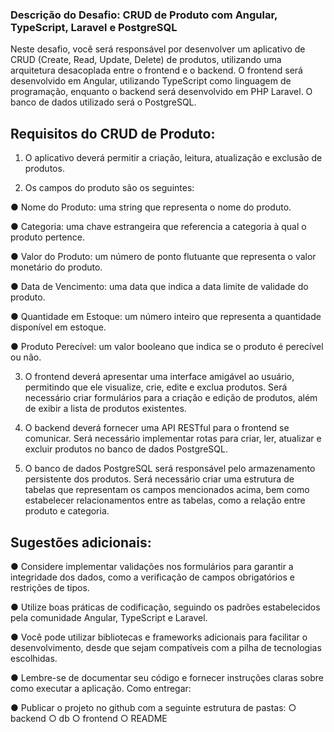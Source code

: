 ### Descrição do Desafio: CRUD de Produto com Angular, TypeScript, Laravel e PostgreSQL


Neste desafio, você será responsável por desenvolver um aplicativo de CRUD (Create,
Read, Update, Delete) de produtos, utilizando uma arquitetura desacoplada entre o
frontend e o backend. O frontend será desenvolvido em Angular, utilizando TypeScript
como linguagem de programação, enquanto o backend será desenvolvido em PHP
Laravel. O banco de dados utilizado será o PostgreSQL.


## Requisitos do CRUD de Produto:


1. O aplicativo deverá permitir a criação, leitura, atualização e exclusão de produtos.


2. Os campos do produto são os seguintes:


● Nome do Produto: uma string que representa o nome do produto.


● Categoria: uma chave estrangeira que referencia a categoria à qual o produto
pertence.


● Valor do Produto: um número de ponto flutuante que representa o valor monetário
do produto.


● Data de Vencimento: uma data que indica a data limite de validade do produto.


● Quantidade em Estoque: um número inteiro que representa a quantidade
disponível em estoque.


● Produto Perecível: um valor booleano que indica se o produto é perecível ou não.


3. O frontend deverá apresentar uma interface amigável ao usuário, permitindo que ele
visualize, crie, edite e exclua produtos. Será necessário criar formulários para a criação e
edição de produtos, além de exibir a lista de produtos existentes.


4. O backend deverá fornecer uma API RESTful para o frontend se comunicar. Será
necessário implementar rotas para criar, ler, atualizar e excluir produtos no banco de
dados PostgreSQL.


5. O banco de dados PostgreSQL será responsável pelo armazenamento persistente dos
produtos. Será necessário criar uma estrutura de tabelas que representam os campos
mencionados acima, bem como estabelecer relacionamentos entre as tabelas, como a
relação entre produto e categoria.


## Sugestões adicionais:

● Considere implementar validações nos formulários para garantir a integridade dos
dados, como a verificação de campos obrigatórios e restrições de tipos.


● Utilize boas práticas de codificação, seguindo os padrões estabelecidos pela
comunidade Angular, TypeScript e Laravel.


● Você pode utilizar bibliotecas e frameworks adicionais para facilitar o
desenvolvimento, desde que sejam compatíveis com a pilha de tecnologias
escolhidas.


● Lembre-se de documentar seu código e fornecer instruções claras sobre como
executar a aplicação.
Como entregar:


● Publicar o projeto no github com a seguinte estrutura de pastas:
○ backend
○ db
○ frontend
○ README
